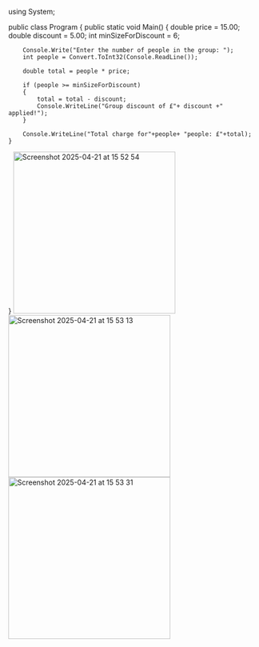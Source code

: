 using System;
					
public class Program
{
	public static void Main()
	{
        double price = 15.00;
        double discount = 5.00;
        int minSizeForDiscount = 6;
        
        Console.Write("Enter the number of people in the group: ");
        int people = Convert.ToInt32(Console.ReadLine());
        
        double total = people * price;
        
        if (people >= minSizeForDiscount)
        {
            total = total - discount;
            Console.WriteLine("Group discount of £"+ discount +" applied!");
        }
        
        Console.WriteLine("Total charge for"+people+ "people: £"+total);
	}
}
<img width="324" alt="Screenshot 2025-04-21 at 15 52 54" src="https://github.com/user-attachments/assets/1dc7ee11-ccf5-4377-9695-429abb096a85" />
<img width="324" alt="Screenshot 2025-04-21 at 15 53 13" src="https://github.com/user-attachments/assets/ae2ab25a-1a33-4cc9-a69d-b255273b7e45" />
<img width="324" alt="Screenshot 2025-04-21 at 15 53 31" src="https://github.com/user-attachments/assets/2dfc90fa-20f7-4ebe-8938-296e6ddd5719" />



